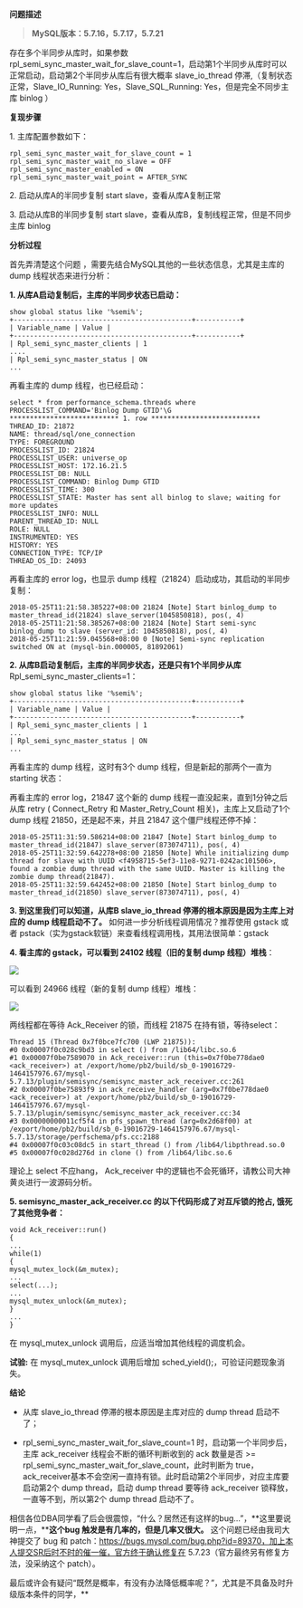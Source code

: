 
**问题描述**

> **MySQL版本：5.7.16，5.7.17，5.7.21**

存在多个半同步从库时，如果参数 rpl\_semi\_sync\_master\_wait\_for\_slave\_count=1，启动第1个半同步从库时可以正常启动，启动第2个半同步从库后有很大概率 slave\_io_thread 停滞,（复制状态正常，Slave\_IO\_Running: Yes，Slave\_SQL\_Running: Yes，但是完全不同步主库 binlog ）

**复现步骤**

1\. 主库配置参数如下：

```
rpl_semi_sync_master_wait_for_slave_count = 1  
rpl_semi_sync_master_wait_no_slave = OFF  
rpl_semi_sync_master_enabled = ON  
rpl_semi_sync_master_wait_point = AFTER_SYNC
```

2\. 启动从库A的半同步复制 start slave，查看从库A复制正常

3\. 启动从库B的半同步复制 start slave，查看从库B，复制线程正常，但是不同步主库 binlog

**分析过程**

首先弄清楚这个问题 ，需要先结合MySQL其他的一些状态信息，尤其是主库的 dump 线程状态来进行分析：

**1\. 从库A启动复制后，主库的半同步状态已启动：** 

```
show global status like '%semi%';  
+--------------------------------------------+-----------+  
| Variable_name | Value |  
+--------------------------------------------+-----------+  
| Rpl_semi_sync_master_clients | 1   
....  
| Rpl_semi_sync_master_status | ON   
...  

```

再看主库的 dump 线程，也已经启动：

```
select * from performance_schema.threads where PROCESSLIST_COMMAND='Binlog Dump GTID'\G  
*************************** 1. row ***************************  
THREAD_ID: 21872  
NAME: thread/sql/one_connection  
TYPE: FOREGROUND  
PROCESSLIST_ID: 21824  
PROCESSLIST_USER: universe_op  
PROCESSLIST_HOST: 172.16.21.5  
PROCESSLIST_DB: NULL  
PROCESSLIST_COMMAND: Binlog Dump GTID  
PROCESSLIST_TIME: 300  
PROCESSLIST_STATE: Master has sent all binlog to slave; waiting for more updates  
PROCESSLIST_INFO: NULL  
PARENT_THREAD_ID: NULL  
ROLE: NULL  
INSTRUMENTED: YES  
HISTORY: YES  
CONNECTION_TYPE: TCP/IP  
THREAD_OS_ID: 24093
```

再看主库的 error log，也显示 dump 线程（21824）启动成功，其启动的半同步复制：

```
2018-05-25T11:21:58.385227+08:00 21824 [Note] Start binlog_dump to master_thread_id(21824) slave_server(1045850818), pos(, 4)  
2018-05-25T11:21:58.385267+08:00 21824 [Note] Start semi-sync binlog_dump to slave (server_id: 1045850818), pos(, 4)  
2018-05-25T11:21:59.045568+08:00 0 [Note] Semi-sync replication switched ON at (mysql-bin.000005, 81892061)
```

**2\. 从库B启动复制后，主库的半同步状态，还是只有1个半同步从库** Rpl\_semi\_sync\_master\_clients=1：

```
show global status like '%semi%';  
+--------------------------------------------+-----------+  
| Variable_name | Value |  
+--------------------------------------------+-----------+  
| Rpl_semi_sync_master_clients | 1   
...  
| Rpl_semi_sync_master_status | ON   
...
```

再看主库的 dump 线程，这时有3个 dump 线程，但是新起的那两个一直为 starting 状态：

再看主库的 error log，21847 这个新的 dump 线程一直没起来，直到1分钟之后从库 retry ( Connect\_Retry 和 Master\_Retry_Count 相关)，主库上又启动了1个 dump 线程 21850，还是起不来，并且 21847 这个僵尸线程还停不掉：

```
2018-05-25T11:31:59.586214+08:00 21847 [Note] Start binlog_dump to master_thread_id(21847) slave_server(873074711), pos(, 4)  
2018-05-25T11:32:59.642278+08:00 21850 [Note] While initializing dump thread for slave with UUID <f4958715-5ef3-11e8-9271-0242ac101506>, found a zombie dump thread with the same UUID. Master is killing the zombie dump thread(21847).  
2018-05-25T11:32:59.642452+08:00 21850 [Note] Start binlog_dump to master_thread_id(21850) slave_server(873074711), pos(, 4)
```

**3\. 到这里我们可以知道，从库B  slave\_io\_thread 停滞的根本原因是因为主库上对应的 dump 线程启动不了。** 如何进一步分析线程调用情况？推荐使用 gstack 或者 pstack（实为gstack软链）来查看线程调用栈，其用法很简单：gstack <process-id>

**4\. 看主库的 gstack，可以看到 24102 线程（旧的复制 dump 线程）堆栈**：

![](https://mmbiz.qpic.cn/mmbiz_png/q2OyEbfuqCuGQRyVaHvjUcLtzWxVSicibrj9ibqGuMA5y5WbUc4Ughx8WHeP1rQHoDprJUrX2ficDDjwv1YaZP2o6w/640?wx_fmt=png)

可以看到 24966 线程（新的复制 dump 线程）堆栈：  

![](https://mmbiz.qpic.cn/mmbiz_png/q2OyEbfuqCuGQRyVaHvjUcLtzWxVSicibrOV6TU1QicOKnywOXdDwZngf1KQqpusCVg9VZcFicjsrbchUL4PyOHlPA/640?wx_fmt=png)

两线程都在等待 Ack_Receiver 的锁，而线程 21875 在持有锁，等待select：

```
Thread 15 (Thread 0x7f0bce7fc700 (LWP 21875)):  
#0 0x00007f0c028c9bd3 in select () from /lib64/libc.so.6  
#1 0x00007f0be7589070 in Ack_receiver::run (this=0x7f0be778dae0 <ack_receiver>) at /export/home/pb2/build/sb_0-19016729-1464157976.67/mysql-5.7.13/plugin/semisync/semisync_master_ack_receiver.cc:261  
#2 0x00007f0be75893f9 in ack_receive_handler (arg=0x7f0be778dae0 <ack_receiver>) at /export/home/pb2/build/sb_0-19016729-1464157976.67/mysql-5.7.13/plugin/semisync/semisync_master_ack_receiver.cc:34  
#3 0x00000000011cf5f4 in pfs_spawn_thread (arg=0x2d68f00) at /export/home/pb2/build/sb_0-19016729-1464157976.67/mysql-5.7.13/storage/perfschema/pfs.cc:2188  
#4 0x00007f0c03c08dc5 in start_thread () from /lib64/libpthread.so.0  
#5 0x00007f0c028d276d in clone () from /lib64/libc.so.6
```

理论上 select 不应hang， Ack_receiver 中的逻辑也不会死循环，请教公司大神黄炎进行一波源码分析。

**5.  semisync\_master\_ack_receiver.cc 的以下代码形成了对互斥锁的抢占, 饿死了其他竞争者：** 

```
void Ack_receiver::run()  
{  
...  
while(1)  
{  
mysql_mutex_lock(&m_mutex);  
...  
select(...);  
...  
mysql_mutex_unlock(&m_mutex);  
}  
...  
}
```

在 mysql\_mutex\_unlock 调用后，应适当增加其他线程的调度机会。

**试验:** 在 mysql\_mutex\_unlock 调用后增加 sched_yield();，可验证问题现象消失。

**结论**

*   从库 slave\_io\_thread 停滞的根本原因是主库对应的 dump thread 启动不了；
    
*   rpl\_semi\_sync\_master\_wait\_for\_slave\_count=1 时，启动第一个半同步后，主库 ack\_receiver 线程会不断的循环判断收到的 ack 数量是否 >= rpl\_semi\_sync\_master\_wait\_for\_slave\_count，此时判断为 true，ack\_receiver基本不会空闲一直持有锁。此时启动第2个半同步，对应主库要启动第2个 dump thread，启动 dump thread 要等待 ack_receiver 锁释放，一直等不到，所以第2个 dump thread 启动不了。
    

相信各位DBA同学看了后会很震惊，“什么？居然还有这样的bug...”，**这里要说明一点，****这个bug 触发是有几率的，但是几率又很大。** 这个问题已经由我司大神提交了 bug 和 patch：https://bugs.mysql.com/bug.php?id=89370，加上本人提交SR后时不时的催一催，官方终于确认修复在 5.7.23（官方最终另有修复方法，没采纳这个 patch）。

最后或许会有疑问“既然是概率，有没有办法降低概率呢？”，尤其是不具备及时升级版本条件的同学，**
